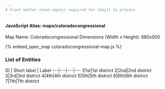 ```yaml
---
# Front matter (even empty) required for Jekyll to process
---
```


#### JavaScript Alias: maps/coloradocongressional

Map Name: Coloradocongressional
Dimensions (Width x Height): 680x500



{% embed_spec_map coloradocongressional-map.js %}

### List of Entities

ID | Short label | Label
---|---|---|---
1|1st|1st district
2|2nd|2nd district
3|3rd|3rd district
4|4th|4th district
5|5th|5th district
6|6th|6th district
7|7th|7th district


